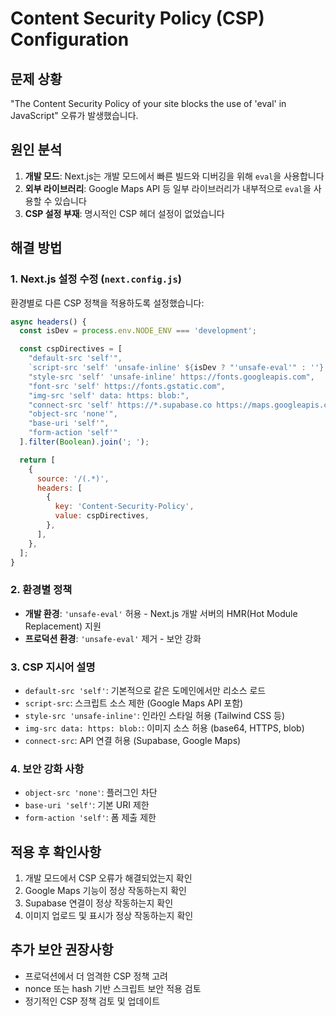 # Content Security Policy (CSP) Configuration

## 문제 상황

"The Content Security Policy of your site blocks the use of 'eval' in JavaScript" 오류가 발생했습니다.

## 원인 분석

1. **개발 모드**: Next.js는 개발 모드에서 빠른 빌드와 디버깅을 위해 `eval`을 사용합니다
2. **외부 라이브러리**: Google Maps API 등 일부 라이브러리가 내부적으로 `eval`을 사용할 수 있습니다
3. **CSP 설정 부재**: 명시적인 CSP 헤더 설정이 없었습니다

## 해결 방법

### 1. Next.js 설정 수정 (`next.config.js`)

환경별로 다른 CSP 정책을 적용하도록 설정했습니다:

```javascript
async headers() {
  const isDev = process.env.NODE_ENV === 'development';

  const cspDirectives = [
    "default-src 'self'",
    `script-src 'self' 'unsafe-inline' ${isDev ? "'unsafe-eval'" : ''} https://maps.googleapis.com https://maps.gstatic.com`,
    "style-src 'self' 'unsafe-inline' https://fonts.googleapis.com",
    "font-src 'self' https://fonts.gstatic.com",
    "img-src 'self' data: https: blob:",
    "connect-src 'self' https://*.supabase.co https://maps.googleapis.com",
    "object-src 'none'",
    "base-uri 'self'",
    "form-action 'self'"
  ].filter(Boolean).join('; ');

  return [
    {
      source: '/(.*)',
      headers: [
        {
          key: 'Content-Security-Policy',
          value: cspDirectives,
        },
      ],
    },
  ];
}
```

### 2. 환경별 정책

- **개발 환경**: `'unsafe-eval'` 허용 - Next.js 개발 서버의 HMR(Hot Module Replacement) 지원
- **프로덕션 환경**: `'unsafe-eval'` 제거 - 보안 강화

### 3. CSP 지시어 설명

- `default-src 'self'`: 기본적으로 같은 도메인에서만 리소스 로드
- `script-src`: 스크립트 소스 제한 (Google Maps API 포함)
- `style-src 'unsafe-inline'`: 인라인 스타일 허용 (Tailwind CSS 등)
- `img-src data: https: blob:`: 이미지 소스 허용 (base64, HTTPS, blob)
- `connect-src`: API 연결 허용 (Supabase, Google Maps)

### 4. 보안 강화 사항

- `object-src 'none'`: 플러그인 차단
- `base-uri 'self'`: 기본 URI 제한
- `form-action 'self'`: 폼 제출 제한

## 적용 후 확인사항

1. 개발 모드에서 CSP 오류가 해결되었는지 확인
2. Google Maps 기능이 정상 작동하는지 확인
3. Supabase 연결이 정상 작동하는지 확인
4. 이미지 업로드 및 표시가 정상 작동하는지 확인

## 추가 보안 권장사항

- 프로덕션에서 더 엄격한 CSP 정책 고려
- nonce 또는 hash 기반 스크립트 보안 적용 검토
- 정기적인 CSP 정책 검토 및 업데이트

